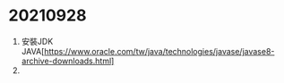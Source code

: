 # 20210928
1. 安裝JDK JAVA[https://www.oracle.com/tw/java/technologies/javase/javase8-archive-downloads.html]
2. 
